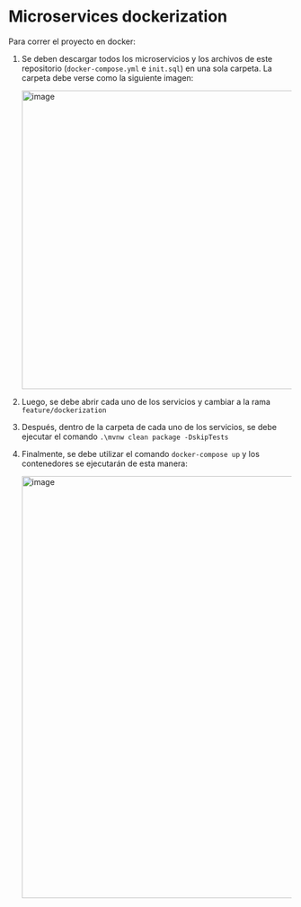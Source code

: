 # Microservices dockerization
Para correr el proyecto en docker:
1. Se deben descargar todos los microservicios y los archivos de este repositorio (`docker-compose.yml` e `init.sql`) en una sola carpeta. La carpeta debe verse como la siguiente imagen:

    <img width="532" alt="image" src="https://github.com/FUNDAMENTOS-DocSeeker/dockerization/assets/68360681/bed1906a-74ae-44f7-a0e0-2d7e59662735">

2. Luego, se debe abrir cada uno de los servicios y cambiar a la rama `feature/dockerization`
3. Después, dentro de la carpeta de cada uno de los servicios, se debe ejecutar el comando `.\mvnw clean package -DskipTests` 
4. Finalmente, se debe utilizar el comando `docker-compose up` y los contenedores se ejecutarán de esta manera:
   
   <img width="752" alt="image" src="https://github.com/FUNDAMENTOS-DocSeeker/dockerization/assets/68360681/12d7d00e-7f0e-4dcc-b920-af0f4420af6a">

   

